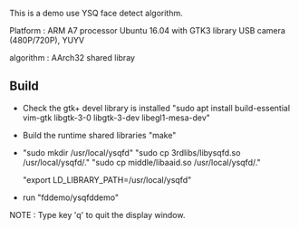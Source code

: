 This is a demo use YSQ face detect algorithm.

Platform :
  ARM A7 processor
  Ubuntu 16.04 with GTK3 library
  USB camera (480P/720P), YUYV

algorithm :
  AArch32 shared libray

## Build
* Check the gtk+ devel library is installed
   "sudo apt install build-essential vim-gtk libgtk-3-0 libgtk-3-dev libegl1-mesa-dev"

* Build the runtime shared libraries
   "make"

* "sudo mkdir /usr/local/ysqfd"
   "sudo cp 3rdlibs/libysqfd.so /usr/local/ysqfd/."
   "sudo cp middle/libaaid.so /usr/local/ysqfd/."

   "export LD_LIBRARY_PATH=/usr/local/ysqfd"

* run "fddemo/ysqfddemo"

NOTE :
  Type key 'q' to quit the display window.
